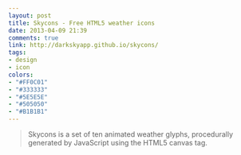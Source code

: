 ```yaml
---
layout: post
title: Skycons - Free HTML5 weather icons
date: 2013-04-09 21:39
comments: true
link: http://darkskyapp.github.io/skycons/
tags:
- design
- icon
colors:
- "#FF0C01"
- "#333333"
- "#5E5E5E"
- "#505050"
- "#B1B1B1"
---
```


> Skycons is a set of ten animated weather glyphs, procedurally generated by JavaScript using the HTML5 canvas tag.
